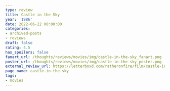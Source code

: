```yaml
---
type: review
title: Castle in the Sky
year: '1986'
date: 2022-06-22 00:00:00
categories:
- archived-posts
- reviews
draft: false
rating: 4.5
has_spoilers: false
fanart_url: /thoughts/reviews/movies/img/castle-in-the-sky_fanart.png
poster_url: /thoughts/reviews/movies/img/castle-in-the-sky_poster.png
external_review_url: https://letterboxd.com/ratheronfire/film/castle-in-the-sky/
page_name: castle-in-the-sky
tags:
- movies
---
```


